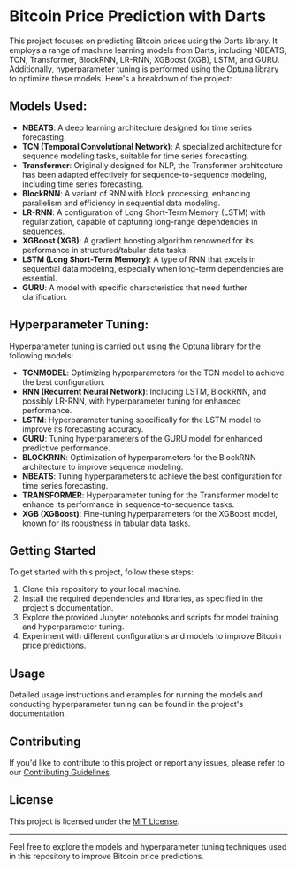 # Bitcoin Price Prediction with Darts

This project focuses on predicting Bitcoin prices using the Darts library. It employs a range of machine learning models from Darts, including NBEATS, TCN, Transformer, BlockRNN, LR-RNN, XGBoost (XGB), LSTM, and GURU. Additionally, hyperparameter tuning is performed using the Optuna library to optimize these models. Here's a breakdown of the project:

## Models Used:

- **NBEATS**: A deep learning architecture designed for time series forecasting.
- **TCN (Temporal Convolutional Network)**: A specialized architecture for sequence modeling tasks, suitable for time series forecasting.
- **Transformer**: Originally designed for NLP, the Transformer architecture has been adapted effectively for sequence-to-sequence modeling, including time series forecasting.
- **BlockRNN**: A variant of RNN with block processing, enhancing parallelism and efficiency in sequential data modeling.
- **LR-RNN**: A configuration of Long Short-Term Memory (LSTM) with regularization, capable of capturing long-range dependencies in sequences.
- **XGBoost (XGB)**: A gradient boosting algorithm renowned for its performance in structured/tabular data tasks.
- **LSTM (Long Short-Term Memory)**: A type of RNN that excels in sequential data modeling, especially when long-term dependencies are essential.
- **GURU**: A model with specific characteristics that need further clarification.

## Hyperparameter Tuning:

Hyperparameter tuning is carried out using the Optuna library for the following models:

- **TCNMODEL**: Optimizing hyperparameters for the TCN model to achieve the best configuration.
- **RNN (Recurrent Neural Network)**: Including LSTM, BlockRNN, and possibly LR-RNN, with hyperparameter tuning for enhanced performance.
- **LSTM**: Hyperparameter tuning specifically for the LSTM model to improve its forecasting accuracy.
- **GURU**: Tuning hyperparameters of the GURU model for enhanced predictive performance.
- **BLOCKRNN**: Optimization of hyperparameters for the BlockRNN architecture to improve sequence modeling.
- **NBEATS**: Tuning hyperparameters to achieve the best configuration for time series forecasting.
- **TRANSFORMER**: Hyperparameter tuning for the Transformer model to enhance its performance in sequence-to-sequence tasks.
- **XGB (XGBoost)**: Fine-tuning hyperparameters for the XGBoost model, known for its robustness in tabular data tasks.

## Getting Started

To get started with this project, follow these steps:

1. Clone this repository to your local machine.
2. Install the required dependencies and libraries, as specified in the project's documentation.
3. Explore the provided Jupyter notebooks and scripts for model training and hyperparameter tuning.
4. Experiment with different configurations and models to improve Bitcoin price predictions.

## Usage

Detailed usage instructions and examples for running the models and conducting hyperparameter tuning can be found in the project's documentation.

## Contributing

If you'd like to contribute to this project or report any issues, please refer to our [Contributing Guidelines](CONTRIBUTING.md).

## License

This project is licensed under the [MIT License](LICENSE).

---

Feel free to explore the models and hyperparameter tuning techniques used in this repository to improve Bitcoin price predictions.
